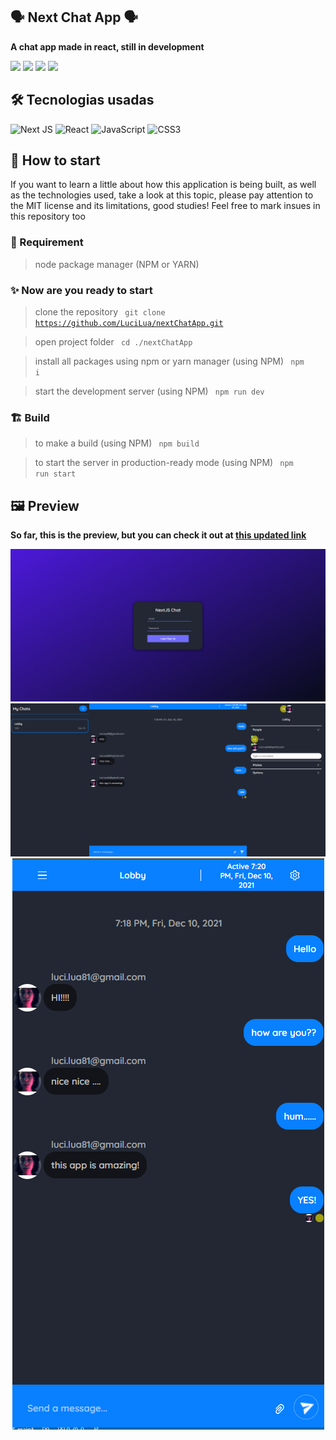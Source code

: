 ## 🗣 Next Chat App 🗣

**A chat app made in react, still in development**

<img src="https://img.shields.io/apm/l/react?style=flat-square"> <img src="https://img.shields.io/github/stars/LuciLua/nextChatApp?style=flat-square">
<img src="https://img.shields.io/github/last-commit/LuciLua/nextChatApp?style=flat-square"> <img src="https://img.shields.io/github/commit-activity/w/LuciLua/nextChatApp?style=flat-square">


## 🛠 Tecnologias usadas
![Next JS](https://img.shields.io/badge/Next-black?style=for-the-badge&logo=next.js&logoColor=white) ![React](https://img.shields.io/badge/react-%2320232a.svg?style=for-the-badge&logo=react&logoColor=%2361DAFB) ![JavaScript](https://img.shields.io/badge/javascript-%23323330.svg?style=for-the-badge&logo=javascript&logoColor=%23F7DF1E) ![CSS3](https://img.shields.io/badge/css3-%231572B6.svg?style=for-the-badge&logo=css3&logoColor=white)
 


## 🚀 How to start

If you want to learn a little about how this application is being built, as well as the technologies used, take a look at this topic, please pay attention to the MIT license and its limitations, good studies! Feel free to mark insues in this repository too

### 📌 Requirement

> node package manager (NPM or YARN)

### ✨ Now are you ready to start 

> clone the repository
<code> git clone https://github.com/LuciLua/nextChatApp.git</code>

> open project folder
<code> cd ./nextChatApp</code>

> install all packages using npm or yarn manager (using NPM)
<code> npm i </code>

> start the development server (using NPM)
<code> npm run dev </code>

### 🏗 Build 

> to make a build (using NPM)
<code> npm build </code>

> to start the server in production-ready mode (using NPM)
<code> npm run start </code>


## 🖼 Preview

**So far, this is the preview, but you can check it out at [this updated link](https://next-chat-app-five.vercel.app/)**

<center><img src="./loginS.png"/></center>
<center><img src="./chatS.png"/></center>
<center><img src="./chatSM.png"/></center>